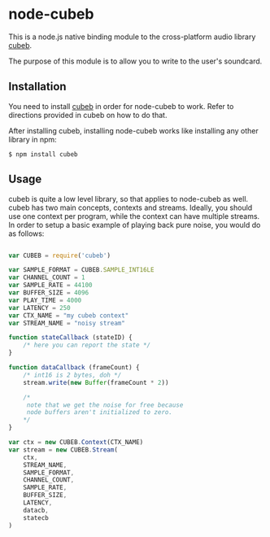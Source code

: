 # node-cubeb

This is a node.js native binding module to the cross-platform audio library [cubeb](https://github.com/kinetiknz/cubeb).

The purpose of this module is to allow you to write to the user's soundcard.

## Installation

You need to install [cubeb](https://github.com/kinetiknz/cubeb) in order for node-cubeb to work. Refer to directions provided in cubeb on how to do that.

After installing cubeb, installing node-cubeb works like installing any other library in npm:

```
$ npm install cubeb
```

## Usage

cubeb is quite a low level library, so that applies to node-cubeb as well. cubeb has two main concepts, contexts and streams. Ideally, you should use one context per program, while the context can have multiple streams. In order to setup a basic example of playing back pure noise, you would do as follows:

```javascript

var CUBEB = require('cubeb')

var SAMPLE_FORMAT = CUBEB.SAMPLE_INT16LE
var CHANNEL_COUNT = 1
var SAMPLE_RATE = 44100
var BUFFER_SIZE = 4096
var PLAY_TIME = 4000
var LATENCY = 250
var CTX_NAME = "my cubeb context"
var STREAM_NAME = "noisy stream"

function stateCallback (stateID) {
	/* here you can report the state */
}

function dataCallback (frameCount) {
	/* int16 is 2 bytes, doh */
	stream.write(new Buffer(frameCount * 2))

	/*
	 note that we get the noise for free because
	 node buffers aren't initialized to zero.
	*/
}

var ctx = new CUBEB.Context(CTX_NAME)
var stream = new CUBEB.Stream(
	ctx,
	STREAM_NAME,
	SAMPLE_FORMAT,
	CHANNEL_COUNT,
	SAMPLE_RATE,
	BUFFER_SIZE,
	LATENCY,
	datacb,
	statecb
)

```
